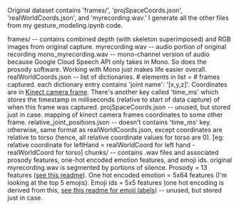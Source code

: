 Original dataset contains 'frames/', 'projSpaceCoords.json', 'realWorldCoords.json', and 'myrecording.wav.' I generate all the other files from my gesture_modeling.ipynb code.

frames/ -- contains combined depth (with skeleton superimposed) and RGB images from original capture.
myrecording.wav -- audio portion of original recording
mono_myrecording.wav -- mono-channel version of audio because Google Cloud Speech API only takes in Mono. So does the prosody software. Working with Mono just makes life easier overall.
realWorldCoords.json -- list of dictionaries. # elements in list = # frames captured. each dictionary entry contains 'joint name': '[x,y,z]'. Coordinates are in [Kinect camera frame](https://www.informatik.uni-augsburg.de/lehrstuehle/hcm/projects/tools/fubi/img/OpenNI_Coordinate_System_small.png). There's another key called 'time_ms' which stores the timestamp in milliseconds (relative to start of data capture) of when this frame was captured.
projSpaceCoords.json -- unused, but stored just in case. mapping of kinect camera frames coordinates to some other frame.
relative_joint_positions.json -- doesn't contains 'time_ms' key. otherwise, same format as realWorldCoords.json, except coordinates are relative to torso (hence, all relative coordinate values for torso are 0). [eg: relative coordinate for leftHand = realWorldCoord for left hand - realWorldCoord for torso]
chunks/ -- contains .wav files and associated prosody features, one-hot encoded emotion features, and emoji ids. original myrecording.wav is segmented by portions of silence. Prosody = 13 features ([see this readme](https://github.com/jcvasquezc/DisVoice/blob/master/prosody/README.md)). One hot encoded emotion = 5x64 features (I'm looking at the top 5 emojis). Emoji ids = 5x5 features (one hot encoding is derived from this, [see this readme for emoji labels](https://github.com/bfelbo/DeepMoji/blob/master/emoji_overview.png)) -- unused, but stored just in case.
